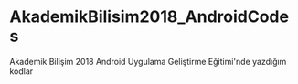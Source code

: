 # AkademikBilisim2018_AndroidCodes
Akademik Bilişim 2018 Android Uygulama Geliştirme Eğitimi'nde yazdığım kodlar
